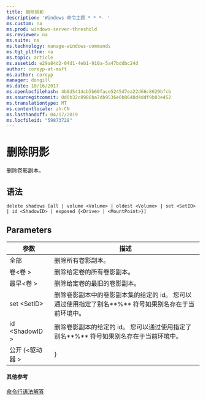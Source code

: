 ```yaml
---
title: 删除阴影
description: 'Windows 命令主题 * * *- '
ms.custom: na
ms.prod: windows-server-threshold
ms.reviewer: na
ms.suite: na
ms.technology: manage-windows-commands
ms.tgt_pltfrm: na
ms.topic: article
ms.assetid: e29a84d2-04d1-4eb1-910a-5a47bddbc24d
author: coreyp-at-msft
ms.author: coreyp
manager: dongill
ms.date: 10/16/2017
ms.openlocfilehash: 4b0d5414cb5b60face5245d7ea22d66c8629bfcb
ms.sourcegitcommit: 0d0b32c8986ba7db9536e0b8648d4ddf9b03e452
ms.translationtype: MT
ms.contentlocale: zh-CN
ms.lasthandoff: 04/17/2019
ms.locfileid: "59873728"
---
```

# <a name="delete-shadows"></a>删除阴影



删除卷影副本。

## <a name="syntax"></a>语法

```
delete shadows [all | volume <Volume> | oldest <Volume> | set <SetID> | id <ShadowID> | exposed {<Drive> | <MountPoint>}]
```

## <a name="parameters"></a>Parameters

|参数|描述|
|---------|-----------|
|全部|删除所有卷影副本。|
|卷\<卷 >|删除给定卷的所有卷影副本。|
|最早\<卷 >|删除给定卷的最旧的卷影副本。|
|set \<SetID>|删除卷影副本中的卷影副本集的给定的 id。 您可以通过使用指定了别名**%** 符号如果别名存在于当前环境中。|
|id \<ShadowID >|删除卷影副本的给定的 id。 您可以通过使用指定了别名**%** 符号如果别名存在于当前环境中。|
|公开 {\<驱动器 > | <MountPoint>}|删除在指定的驱动器号或装入点公开的卷影副本。 指定装入点，作为 c:\mountPoint 或通过如 p： 的驱动器号。|

#### <a name="additional-references"></a>其他参考

[命令行语法解答](command-line-syntax-key.md)